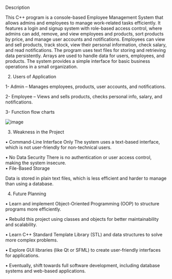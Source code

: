 
Description

This C++ program is a console-based Employee Management System that allows admins and employees to manage work-related tasks efficiently.
It features a login and signup system with role-based access control, where admins can add, remove, and view employees and products,
sort products by price, and manage user accounts and notifications. Employees can view and sell products, track stock, view their personal
information, check salary, and read notifications. The program uses text files for storing and retrieving data persistently. 
Arrays are used to handle data for users, employees, and products. The system provides a simple interface for basic business
operations in a small organization.


2.	Users of Application
   

1- Admin – Manages employees, products, user accounts, and notifications.                                

2- Employee – Views and sells products, checks personal info, salary, and notifications.       



   3- Function flow charts
   

![image](https://github.com/user-attachments/assets/3fca2e46-e03d-4c18-a39e-ea495bf860a6)




  3.	Weakness in the Project


•	Command-Line Interface Only
The system uses a text-based interface, which is not user-friendly for non-technical users.          
  
•	No Data Security
There is no authentication or user access control, making the system insecure.      
•	File-Based Storage     
   
Data is stored in plain text files, which is less efficient and harder to manage than using a database.




  4.	Future Planning

•	Learn and implement Object-Oriented Programming (OOP) to structure programs more efficiently.   

•	Rebuild this project using classes and objects for better maintainability and scalability.    

•	Learn C++ Standard Template Library (STL) and data structures to solve more complex problems.            

•	Explore GUI libraries (like Qt or SFML) to create user-friendly interfaces for applications.                

•	Eventually, shift towards full software development, including database systems and web-based applications.             


